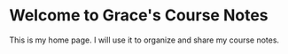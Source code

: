 # Welcome to Grace's Course Notes

This is my home page. I will use it to organize and share my course notes.

